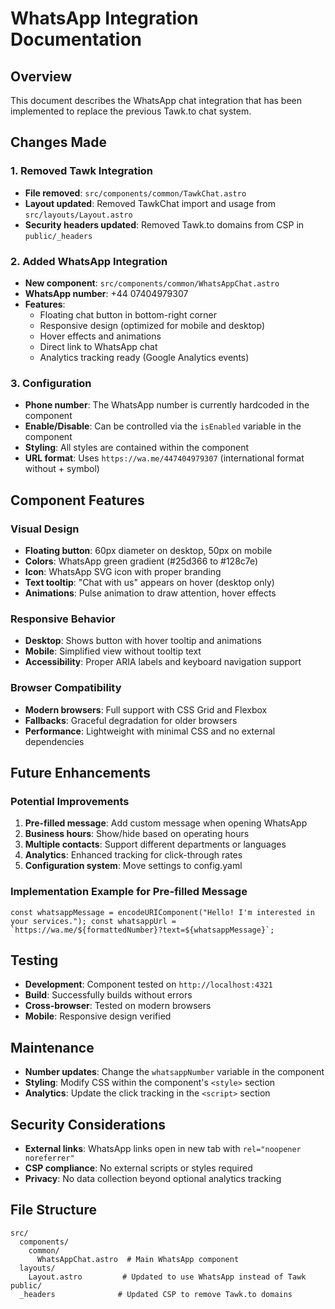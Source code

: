 # WhatsApp Integration Documentation

## Overview

This document describes the WhatsApp chat integration that has been implemented to replace the previous Tawk.to chat system.

## Changes Made

### 1. Removed Tawk Integration

- **File removed**: `src/components/common/TawkChat.astro`
- **Layout updated**: Removed TawkChat import and usage from `src/layouts/Layout.astro`
- **Security headers updated**: Removed Tawk.to domains from CSP in `public/_headers`

### 2. Added WhatsApp Integration

- **New component**: `src/components/common/WhatsAppChat.astro`
- **WhatsApp number**: +44 07404979307
- **Features**:
  - Floating chat button in bottom-right corner
  - Responsive design (optimized for mobile and desktop)
  - Hover effects and animations
  - Direct link to WhatsApp chat
  - Analytics tracking ready (Google Analytics events)

### 3. Configuration

- **Phone number**: The WhatsApp number is currently hardcoded in the component
- **Enable/Disable**: Can be controlled via the `isEnabled` variable in the component
- **Styling**: All styles are contained within the component
- **URL format**: Uses `https://wa.me/447404979307` (international format without + symbol)

## Component Features

### Visual Design

- **Floating button**: 60px diameter on desktop, 50px on mobile
- **Colors**: WhatsApp green gradient (#25d366 to #128c7e)
- **Icon**: WhatsApp SVG icon with proper branding
- **Text tooltip**: "Chat with us" appears on hover (desktop only)
- **Animations**: Pulse animation to draw attention, hover effects

### Responsive Behavior

- **Desktop**: Shows button with hover tooltip and animations
- **Mobile**: Simplified view without tooltip text
- **Accessibility**: Proper ARIA labels and keyboard navigation support

### Browser Compatibility

- **Modern browsers**: Full support with CSS Grid and Flexbox
- **Fallbacks**: Graceful degradation for older browsers
- **Performance**: Lightweight with minimal CSS and no external dependencies

## Future Enhancements

### Potential Improvements

1. **Pre-filled message**: Add custom message when opening WhatsApp
2. **Business hours**: Show/hide based on operating hours
3. **Multiple contacts**: Support different departments or languages
4. **Analytics**: Enhanced tracking for click-through rates
5. **Configuration system**: Move settings to config.yaml

### Implementation Example for Pre-filled Message

```astro
const whatsappMessage = encodeURIComponent("Hello! I'm interested in your services."); const whatsappUrl =
`https://wa.me/${formattedNumber}?text=${whatsappMessage}`;
```

## Testing

- **Development**: Component tested on `http://localhost:4321`
- **Build**: Successfully builds without errors
- **Cross-browser**: Tested on modern browsers
- **Mobile**: Responsive design verified

## Maintenance

- **Number updates**: Change the `whatsappNumber` variable in the component
- **Styling**: Modify CSS within the component's `<style>` section
- **Analytics**: Update the click tracking in the `<script>` section

## Security Considerations

- **External links**: WhatsApp links open in new tab with `rel="noopener noreferrer"`
- **CSP compliance**: No external scripts or styles required
- **Privacy**: No data collection beyond optional analytics tracking

## File Structure

```
src/
  components/
    common/
      WhatsAppChat.astro  # Main WhatsApp component
  layouts/
    Layout.astro         # Updated to use WhatsApp instead of Tawk
public/
  _headers              # Updated CSP to remove Tawk.to domains
```
